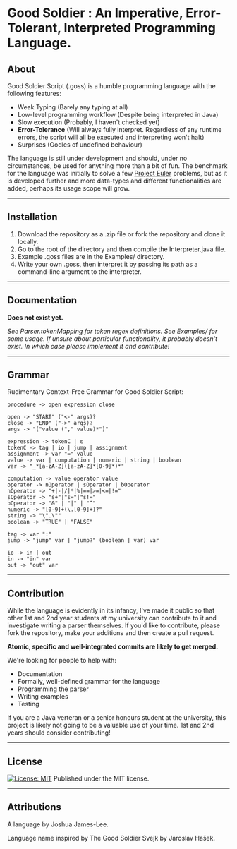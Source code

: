 Good Soldier : An Imperative, Error-Tolerant, Interpreted Programming Language.
=================================================================================
About
-----
Good Soldier Script (.goss) is a humble programming language with the following features:
- Weak Typing (Barely any typing at all)
- Low-level programming workflow (Despite being interpreted in Java)
- Slow execution (Probably, I haven't checked yet)
- **Error-Tolerance** (Will always fully interpret. Regardless of any runtime errors, the script will all be executed and interpreting won't halt)
- Surprises (Oodles of undefined behaviour)

The language is still under development and should, under no circumstances, be used for anything more than a bit of fun. The benchmark for the language was initially to solve a few [Project Euler](https://projecteuler.net/) problems, but as it is developed further and more data-types and different functionalities are added, perhaps its usage scope will grow.

---
Installation
------------
1. Download the repository as a .zip file or fork the repository and clone it locally.
2. Go to the root of the directory and then compile the Interpreter.java file.
3. Example .goss files are in the Examples/ directory.
4. Write your own .goss, then interpret it by passing its path as a command-line argument to the interpreter.

---
Documentation
-------------
**Does not exist yet.**

_See Parser.tokenMapping for token regex definitions. See Examples/ for some usage. If unsure about particular functionality, it probably doesn't exist. In which case please implement it and contribute!_

---
Grammar
------------
Rudimentary Context-Free Grammar for Good Soldier Script:
```
procedure -> open expression close

open -> "START" ("<-" args)?
close -> "END" ("->" args)?
args -> "["value ("," value)*"]"

expression -> tokenC | ε
tokenC -> tag | io | jump | assignment
assignment -> var "=" value
value -> var | computation | numeric | string | boolean
var -> "_*[a-zA-Z]([a-zA-Z]*[0-9]*)*"

computation -> value operator value
operator -> nOperator | sOperator | bOperator
nOperator -> "+|-|/|*|%|==|>=|<=|!="
sOperator -> "s+"|"s="|"s!="
bOperator -> "&" | "|" | "^"
numeric -> "[0-9]+(\.[0-9]+)?"
string -> "\".\""
boolean -> "TRUE" | "FALSE"

tag -> var ":"
jump -> "jump" var | "jump?" (boolean | var) var

io -> in | out
in -> "in" var
out -> "out" var
```

---
Contribution
------------
While the language is evidently in its infancy, I've made it public so that other 1st and 2nd year students at my university can contribute to it and investigate writing a parser themselves. If you'd like to contribute, please fork the repository, make your additions and then create a pull request.

**Atomic, specific and well-integrated commits are likely to get merged.**

We're looking for people to help with:
- Documentation
- Formally, well-defined grammar for the language
- Programming the parser
- Writing examples
- Testing

If you are a Java verteran or a senior honours student at the university, this project is likely not going to be a valuable use of your time. 1st and 2nd years should consider contributing!

---
License
-------
[![License: MIT](https://img.shields.io/badge/License-MIT-yellow.svg)](https://opensource.org/licenses/MIT)
Published under the MIT license.

---
Attributions
------------
A language by Joshua James-Lee. 

Language name inspired by The Good Soldier Svejk by Jaroslav Hašek.
